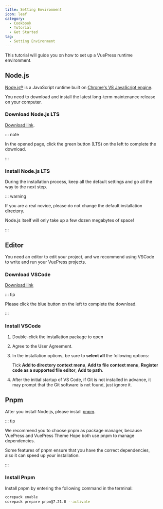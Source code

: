 ```yaml
---
title: Setting Environment
icon: leaf
category:
  - Cookbook
  - Tutorial
  - Get Started
tag:
  - Setting Environment
---
```


This tutorial will guide you on how to set up a VuePress runtime environment.

<!-- more -->

## Node.js

[Node.js®](https://nodejs.org/en/) is a JavaScript runtime built on [Chrome's V8 JavaScript engine](https://v8.dev/).

You need to download and install the latest long-term maintenance release on your computer.

### Download Node.js LTS

[Download link](https://nodejs.org/en/).

::: note

In the opened page, click the green button (LTS) on the left to complete the download.

:::

### Install Node.js LTS

During the installation process, keep all the default settings and go all the way to the next step.

::: warning

If you are a real novice, please do not change the default installation directory.

Node.js itself will only take up a few dozen megabytes of space!

:::

## Editor

You need an editor to edit your project, and we recommend using VSCode to write and run your VuePress projects.

### Download VSCode

[Download link](https://code.visualstudio.com/)

::: tip

Please click the blue button on the left to complete the download.

:::

### Install VSCode

1. Double-click the installation package to open

1. Agree to the User Agreement.

1. In the installation options, be sure to **select all** the following options:

   Tick **Add to directory context menu**, **Add to file context menu**, **Register code as a supported file editor**, **Add to path**.

1. After the initial startup of VS Code, if Git is not installed in advance, it may prompt that the Git software is not found, just ignore it.

## Pnpm

After you install Node.js, please install [pnpm](https://pnpm.io).

::: tip

We recommend you to choose pnpm as package manager, because VuePress and VuePress Theme Hope both use pnpm to manage dependencies.

Some features of pnpm ensure that you have the correct dependencies, also it can speed up your installation.

:::

### Install Pnpm

Install pnpm by entering the following command in the terminal:

```sh
corepack enable
corepack prepare pnpm@7.21.0 --activate
```
